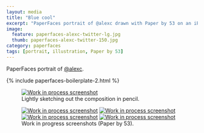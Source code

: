 ```yaml
---
layout: media
title: "Blue cool"
excerpt: "PaperFaces portrait of @alexc drawn with Paper by 53 on an iPad."
image: 
  feature: paperfaces-alexc-twitter-lg.jpg
  thumb: paperfaces-alexc-twitter-150.jpg
category: paperfaces
tags: [portrait, illustration, Paper by 53]
---
```


PaperFaces portrait of <a href="http://twitter.com/alexc">@alexc</a>.

{% include paperfaces-boilerplate-2.html %}

<figure>
	<a href="{{ site.url }}/images/paperfaces-alexc-process-1-lg.jpg"><img src="{{ site.url }}/images/paperfaces-alexc-process-1-750.jpg" alt="Work in process screenshot"></a>
	<figcaption>Lightly sketching out the composition in pencil.</figcaption>
</figure>

<figure class="half">
	<a href="{{ site.url }}/images/paperfaces-alexc-process-2-lg.jpg"><img src="{{ site.url }}/images/paperfaces-alexc-process-2-600.jpg" alt="Work in process screenshot"></a>
	<a href="{{ site.url }}/images/paperfaces-alexc-process-3-lg.jpg"><img src="{{ site.url }}/images/paperfaces-alexc-process-3-600.jpg" alt="Work in process screenshot"></a>
	<a href="{{ site.url }}/images/paperfaces-alexc-process-4-lg.jpg"><img src="{{ site.url }}/images/paperfaces-alexc-process-4-600.jpg" alt="Work in process screenshot"></a>
	<a href="{{ site.url }}/images/paperfaces-alexc-process-5-lg.jpg"><img src="{{ site.url }}/images/paperfaces-alexc-process-5-600.jpg" alt="Work in process screenshot"></a>
	<figcaption>Work in progress screenshots (Paper by 53).</figcaption>
</figure>